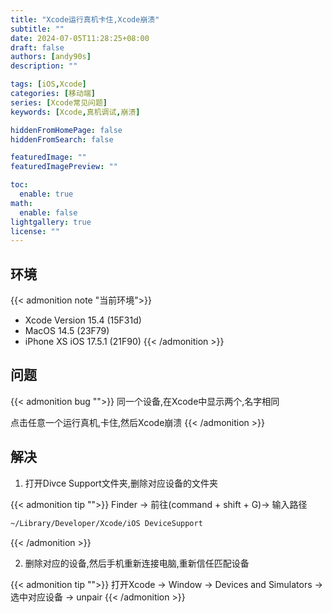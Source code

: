 ```yaml
---
title: "Xcode运行真机卡住,Xcode崩溃"
subtitle: ""
date: 2024-07-05T11:28:25+08:00
draft: false
authors: [andy90s]
description: ""

tags: [iOS,Xcode]
categories: [移动端]
series: [Xcode常见问题]
keywords: [Xcode,真机调试,崩溃]

hiddenFromHomePage: false
hiddenFromSearch: false

featuredImage: ""
featuredImagePreview: ""

toc:
  enable: true
math:
  enable: false
lightgallery: true
license: ""
---
```

## 环境

{{< admonition note "当前环境">}}
- Xcode Version 15.4 (15F31d)
- MacOS 14.5 (23F79)
- iPhone XS iOS 17.5.1 (21F90)
{{< /admonition >}}

## 问题

{{< admonition bug "">}}
同一个设备,在Xcode中显示两个,名字相同

点击任意一个运行真机,卡住,然后Xcode崩溃
{{< /admonition >}}



## 解决

1. 打开Divce Support文件夹,删除对应设备的文件夹

{{< admonition tip "">}}
Finder -> 前往(command + shift + G)-> 输入路径
```bash
~/Library/Developer/Xcode/iOS DeviceSupport
```
{{< /admonition >}}

2. 删除对应的设备,然后手机重新连接电脑,重新信任匹配设备

{{< admonition tip "">}}
打开Xcode -> Window -> Devices and Simulators -> 选中对应设备 -> unpair
{{< /admonition >}}






